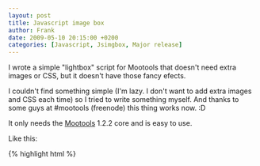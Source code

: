 ```yaml
---
layout: post
title: Javascript image box
author: Frank
date: 2009-05-10 20:15:00 +0200
categories: [Javascript, Jsimgbox, Major release]
---
```


I wrote a simple "lightbox" script for Mootools that doesn't need extra images
or CSS, but it doesn't have those fancy efects.

I couldn't find something simple (I'm lazy. I don't want to add extra images
and CSS each time) so I tried to write something myself. And thanks to some guys
at #mootools (freenode) this thing works now. :D

It only needs the [Mootools](http://mootools.net/download) 1.2.2 core and is
easy to use.

Like this:

{% highlight html %}
<script src="js/mootools-1.2.2-core-nc.js" type="text/javascript"></script>
<script src="js/jsimgbox-0.1.js" type="text/javascript"></script>

<script type="text/javascript">
window.addEvent('domready', function()
{
    new Jsimgbox('.img-thumbnail a');
});
{% endhighlight %}

Jsimgbox (Javascrip image box) can be downloaded from [files.61924.nl](http://files.61924.nl/jsimgbox/).
And a demo can be found at: [images.61924.nl](http://images.61924.nl).

It's only tested in Opera 9.64 and Firefox 3.0.10 on Xubuntu 9.04. If would be
cool if someone could test this in some other browsers. :)
